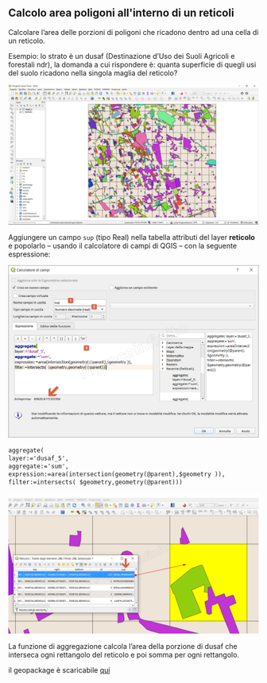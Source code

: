 ## Calcolo area poligoni all'interno di un reticoli

Calcolare l’area delle porzioni di poligoni che ricadono dentro ad una cella di un reticolo.

Esempio: lo strato è un dusaf (Destinazione d’Uso dei Suoli Agricoli e forestali ndr), la domanda a cui rispondere è: quanta superficie di quegli usi del suolo ricadono nella singola maglia del reticolo?

![](/img/esempi/calcolo_area_poligoni_reticolo/calcolo_area_pol1.png)

Aggiungere un campo `sup` (tipo Real) nella tabella attributi del layer **reticolo** e popolarlo – usando il calcolatore di campi di QGIS – con la seguente espressione:


![](/img/esempi/calcolo_area_poligoni_reticolo/calcolo_area_pol2.png)

```
aggregate(
layer:='dusaf_5', 
aggregate:='sum',
expression:=area(intersection(geometry(@parent),$geometry )), 
filter:=intersects( $geometry,geometry(@parent)))
```

![](/img/esempi/calcolo_area_poligoni_reticolo/calcolo_area_pol3.png)

La funzione di aggregazione calcola l’area della porzione di dusaf che interseca ogni rettangolo del reticolo e poi somma per ogni rettangolo.

il geopackage è scaricabile [qui](/esempi/dati_esempi.gpkg)